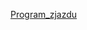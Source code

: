 [Program_zjazdu](https://docs.google.com/spreadsheets/d/1CRiMvdGtCxgHokyInMCFFCuibtbJEcYWFIXMDzUVtlY/)